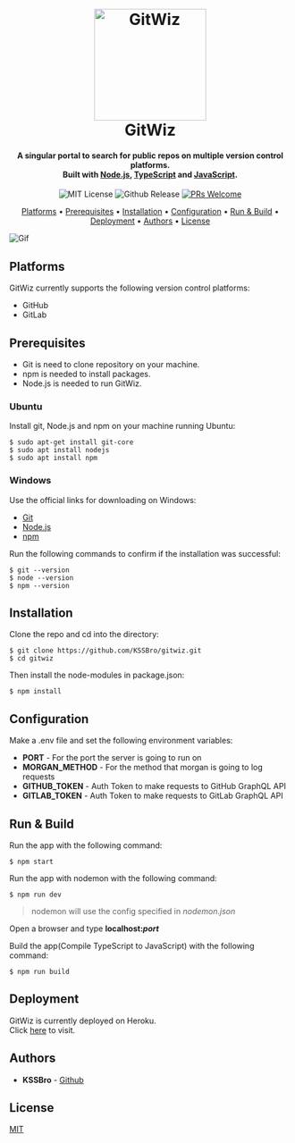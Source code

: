 <h1 align="center">
  <br>
  <a href="https://gitwiz.herokuapp.com"><img src="https://github.com/KSSBro/gitwiz/blob/master/src/public/images/png/icon.png" alt="GitWiz" width="200"></a>
  <br>
  GitWiz
  <br>
</h1>

<h4 align="center">
A singular portal to search for public repos on multiple version control platforms.
<br/>
Built with <a href="https://nodejs.org/en/">Node.js</a>, <a href="https://www.typescriptlang.org/">TypeScript</a> and <a href="https://developer.mozilla.org/en-US/docs/Web/JavaScript">JavaScript</a>.
</h4>

<p align="center">
  <a><img alt="MIT License" src="https://img.shields.io/apm/l/atomic-design-ui.svg?"></a>
  <a><img alt="Github Release" src="https://img.shields.io/badge/release-v1.1-blue"></a>
  <a href="http://makeapullrequest.com">
    <img alt="PRs Welcome"src="https://img.shields.io/badge/PRs-welcome-brightgreen.svg?style=flat">
  </a>
</p>

<p align="center">
  <a href="#platforms">Platforms</a> •
  <a href="#prerequisites">Prerequisites</a> •
  <a href="#installation">Installation</a> •
  <a href="#configuration">Configuration</a> •
  <a href="#run-&-build">Run & Build</a> •
  <a href="#deployment">Deployment</a> •
  <a href="#authors">Authors</a> •
  <a href="#license">License</a>
</p>

<img alt="Gif" src="https://raw.githubusercontent.com/KSSBro/gitwiz/master/src/public/images/other/gitwiz.gif">

## Platforms

GitWiz currently supports the following version control platforms: 

- GitHub
- GitLab

## Prerequisites

- Git is need to clone repository on your machine.
- npm is needed to install packages.
- Node.js is needed to run GitWiz.

### Ubuntu

Install git, Node.js and npm on your machine running Ubuntu:

``` 
$ sudo apt-get install git-core
$ sudo apt install nodejs
$ sudo apt install npm
```
### Windows 

Use the official links for downloading on Windows:

- [Git](https://git-scm.com/)
- [Node.js](https://nodejs.org/en/download/)
- [npm](https://www.npmjs.com/get-npm)

Run the following commands to confirm if the installation was successful:

```
$ git --version
$ node --version
$ npm --version 
```

## Installation

Clone the repo and cd into the directory: 

```
$ git clone https://github.com/KSSBro/gitwiz.git
$ cd gitwiz 
```

Then install the node-modules in package.json:

```
$ npm install
```

## Configuration 

Make a .env file and set the following environment variables: 
- **PORT** - For the port the server is going to run on
- **MORGAN_METHOD** - For the method that morgan is going to log requests
- **GITHUB_TOKEN** - Auth Token to make requests to GitHub GraphQL API
- **GITLAB_TOKEN** - Auth Token to make requests to GitLab GraphQL API

## Run & Build

Run the app with the following command:

```
$ npm start
```

Run the app with nodemon with the following command:

```
$ npm run dev
```
> nodemon will use the config specified in *nodemon.json*

Open a browser and type **localhost:_port_**

Build the app(Compile TypeScript to JavaScript) with the following command:

```
$ npm run build
```

## Deployment 

GitWiz is currently deployed on Heroku.
<br/>
Click [here](https://gitwiz.herokuapp.com) to visit.

## Authors

- **KSSBro** - [Github](https://github.com/KSSBro)

## License

[MIT](https://choosealicense.com/licenses/mit/)